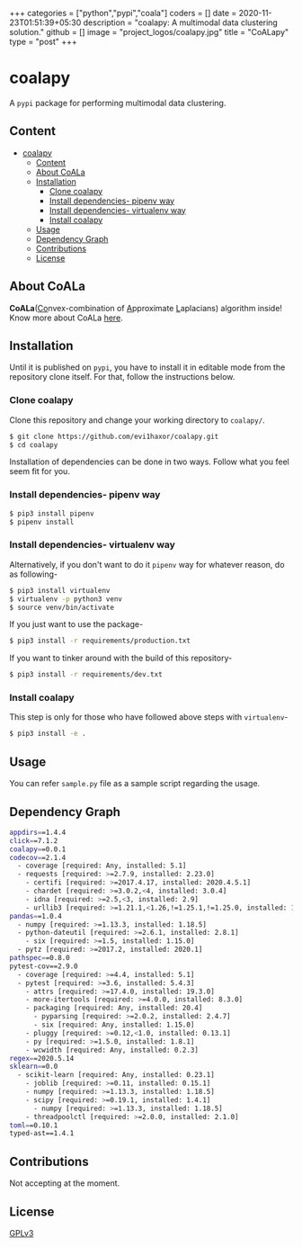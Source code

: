 +++
categories = ["python","pypi","coala"]
coders = []
date = 2020-11-23T01:51:39+05:30
description = "coalapy: A multimodal data clustering solution."
github = []
image = "project_logos/coalapy.jpg"
title = "CoALapy"
type = "post"
+++
# coalapy

A `pypi` package for performing multimodal data clustering.

## Content
- [coalapy](#coalapy)
  - [Content](#content)
  - [About CoALa](#about-coala)
  - [Installation](#installation)
    - [Clone coalapy](#clone-coalapy)
    - [Install dependencies- pipenv way](#install-dependencies--pipenv-way)
    - [Install dependencies- virtualenv way](#install-dependencies--virtualenv-way)
    - [Install coalapy](#install-coalapy)
  - [Usage](#usage)
  - [Dependency Graph](#dependency-graph)
  - [Contributions](#contributions)
  - [License](#license)

## About CoALa

**CoALa**(<ins>Co</ins>nvex-combination of <ins>A</ins>pproximate <ins>L</ins>aplacians) algorithm inside!
Know more about CoALa [here](https://www.google.com/url?sa=t&rct=j&q=&esrc=s&source=web&cd=&cad=rja&uact=8&ved=2ahUKEwjVr9TXhOjpAhWQXCsKHYHNDGMQFjABegQIARAB&url=https%3A%2F%2Fwww.ncbi.nlm.nih.gov%2Fpubmed%2F31603770&usg=AOvVaw2WCVqw4fcaxMLQHn6ub7_b).

## Installation
Until it is published on `pypi`, you have to install it in editable mode from the repository clone itself. For that, follow the instructions below.

### Clone coalapy
Clone this repository and change your working directory to `coalapy/`.
```bash
$ git clone https://github.com/evi1haxor/coalapy.git
$ cd coalapy
```
Installation of dependencies can be done in two ways. Follow what you feel seem fit for you.

### Install dependencies- pipenv way
```bash
$ pip3 install pipenv
$ pipenv install
```
### Install dependencies- virtualenv way
Alternatively, if you don't want to do it `pipenv` way for whatever reason, do as following-
```bash
$ pip3 install virtualenv
$ virtualenv -p python3 venv
$ source venv/bin/activate
```
If you just want to use the package-
```bash
$ pip3 install -r requirements/production.txt
```
If you want to tinker around with the build of this repository-
```bash
$ pip3 install -r requirements/dev.txt
```
### Install coalapy  
This step is only for those who have followed above steps with `virtualenv`-
```bash
$ pip3 install -e .
```

## Usage
You can refer `sample.py` file as a sample script regarding the usage. 

## Dependency Graph
```bash
appdirs==1.4.4
click==7.1.2
coalapy==0.0.1
codecov==2.1.4
  - coverage [required: Any, installed: 5.1]
  - requests [required: >=2.7.9, installed: 2.23.0]
    - certifi [required: >=2017.4.17, installed: 2020.4.5.1]
    - chardet [required: >=3.0.2,<4, installed: 3.0.4]
    - idna [required: >=2.5,<3, installed: 2.9]
    - urllib3 [required: >=1.21.1,<1.26,!=1.25.1,!=1.25.0, installed: 1.25.9]
pandas==1.0.4
  - numpy [required: >=1.13.3, installed: 1.18.5]
  - python-dateutil [required: >=2.6.1, installed: 2.8.1]
    - six [required: >=1.5, installed: 1.15.0]
  - pytz [required: >=2017.2, installed: 2020.1]
pathspec==0.8.0
pytest-cov==2.9.0
  - coverage [required: >=4.4, installed: 5.1]
  - pytest [required: >=3.6, installed: 5.4.3]
    - attrs [required: >=17.4.0, installed: 19.3.0]
    - more-itertools [required: >=4.0.0, installed: 8.3.0]
    - packaging [required: Any, installed: 20.4]
      - pyparsing [required: >=2.0.2, installed: 2.4.7]
      - six [required: Any, installed: 1.15.0]
    - pluggy [required: >=0.12,<1.0, installed: 0.13.1]
    - py [required: >=1.5.0, installed: 1.8.1]
    - wcwidth [required: Any, installed: 0.2.3]
regex==2020.5.14
sklearn==0.0
  - scikit-learn [required: Any, installed: 0.23.1]
    - joblib [required: >=0.11, installed: 0.15.1]
    - numpy [required: >=1.13.3, installed: 1.18.5]
    - scipy [required: >=0.19.1, installed: 1.4.1]
      - numpy [required: >=1.13.3, installed: 1.18.5]
    - threadpoolctl [required: >=2.0.0, installed: 2.1.0]
toml==0.10.1
typed-ast==1.4.1
```

## Contributions
Not accepting at the moment.

## License
[GPLv3](https://www.gnu.org/licenses/gpl-3.0)
